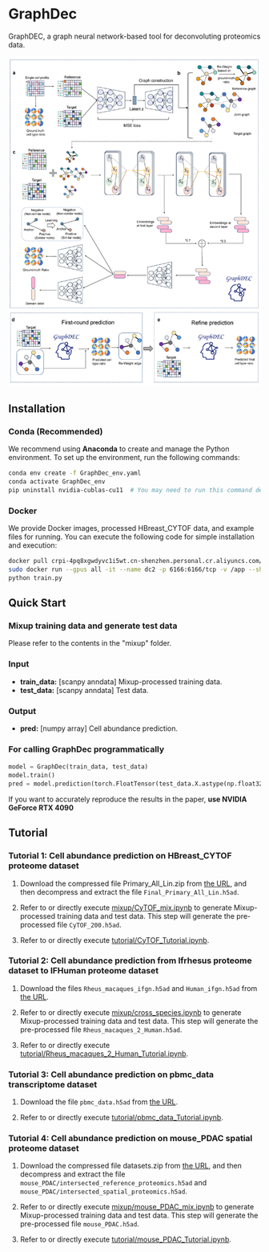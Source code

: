 # GraphDec

GraphDEC, a graph neural network-based tool for deconvoluting proteomics data.

![model.jpg](https://github.com/VitaIntelli-CQU/GraphDEC/blob/main/model.jpg)

## Installation

### Conda (Recommended)

We recommend using **Anaconda** to create and manage the Python environment. To set up the environment, run the following commands:

```bash
conda env create -f GraphDec_env.yaml
conda activate GraphDec_env
pip uninstall nvidia-cublas-cu11  # You may need to run this command depending on your system setup.
```

### Docker

We provide Docker images, processed HBreast_CYTOF data, and example files for running. You can execute the following code for simple installation and execution:

```bash
docker pull crpi-4pq8xgwdyvc1i5wt.cn-shenzhen.personal.cr.aliyuncs.com/graphdec_docker/graphdec_docker:1.2
sudo docker run --gpus all -it --name dc2 -p 6166:6166/tcp -v /app --shm-size 10240m graphdec:1.2 /bin/bash
python train.py
```

## Quick Start

### Mixup training data and generate test data

Please refer to the contents in the "mixup" folder.

### Input

* **train_data:**   [scanpy anndata] Mixup-processed training data.
* **test_data:**    [scanpy anndata] Test data.

### Output

* **pred:**   [numpy array] Cell abundance prediction.

### For calling GraphDec programmatically

```python
model = GraphDec(train_data, test_data)
model.train()
pred = model.prediction(torch.FloatTensor(test_data.X.astype(np.float32)).cuda())
```

If you want to accurately reproduce the results in the paper, **use NVIDIA GeForce RTX 4090**

## Tutorial

### Tutorial 1: Cell abundance prediction on HBreast_CYTOF proteome dataset

1. Download the compressed file Primary_All_Lin.zip from [the URL](https://data.mendeley.com/datasets/vs8m5gkyfn/1), and then decompress and extract the file `Final_Primary_All_Lin.h5ad`.

2. Refer to or directly execute [mixup/CyTOF_mix.ipynb](https://github.com/VitaIntelli-CQU/GraphDEC/tree/main/mixup/CyTOF_mix.ipynb) to generate Mixup-processed training data and test data. This step will generate the pre-processed file `CyTOF_200.h5ad`.

3. Refer to or directly execute [tutorial/CyTOF_Tutorial.ipynb](https://github.com/VitaIntelli-CQU/GraphDEC/tree/main/tutorial/CyTOF_Tutorial.ipynb).

### Tutorial 2: Cell abundance prediction from Ifrhesus proteome dataset to IFHuman proteome dataset

1. Download the files `Rheus_macaques_ifgn.h5ad` and `Human_ifgn.h5ad` from [the URL](https://github.com/single-cell-proteomic/SCPRO-HI/tree/main/Data/cross-species).

2. Refer to or directly execute [mixup/cross_species.ipynb](https://github.com/VitaIntelli-CQU/GraphDEC/tree/main/mixup/cross_species.ipynb) to generate Mixup-processed training data and test data. This step will generate the pre-processed file `Rheus_macaques_2_Human.h5ad`.

3. Refer to or directly execute [tutorial/Rheus_macaques_2_Human_Tutorial.ipynb](https://github.com/VitaIntelli-CQU/GraphDEC/tree/main/tutorial/Rheus_macaques_2_Human_Tutorial.ipynb).

### Tutorial 3: Cell abundance prediction on pbmc_data transcriptome dataset

1. Download the file `pbmc_data.h5ad` from [the URL](https://figshare.com/s/e59a03885ec4c4d8153f?file=15008006).

2. Refer to or directly execute [tutorial/pbmc_data_Tutorial.ipynb](https://github.com/VitaIntelli-CQU/GraphDEC/tree/main/tutorial/pbmc_data_Tutorial.ipynb).

### Tutorial 4: Cell abundance prediction on mouse_PDAC spatial proteome dataset

1. Download the compressed file datasets.zip from [the URL](https://zenodo.org/records/14233865), and then decompress and extract the file `mouse_PDAC/intersected_reference_proteomics.h5ad` and `mouse_PDAC/intersected_spatial_proteomics.h5ad`.

2. Refer to or directly execute [mixup/mouse_PDAC_mix.ipynb](https://github.com/VitaIntelli-CQU/GraphDEC/tree/main/mixup/mouse_PDAC_mix.ipynb) to generate Mixup-processed training data and test data. This step will generate the pre-processed file `mouse_PDAC.h5ad`.

3. Refer to or directly execute [tutorial/mouse_PDAC_Tutorial.ipynb](https://github.com/VitaIntelli-CQU/GraphDEC/tree/main/tutorial/mouse_PDAC_Tutorial.ipynb).
